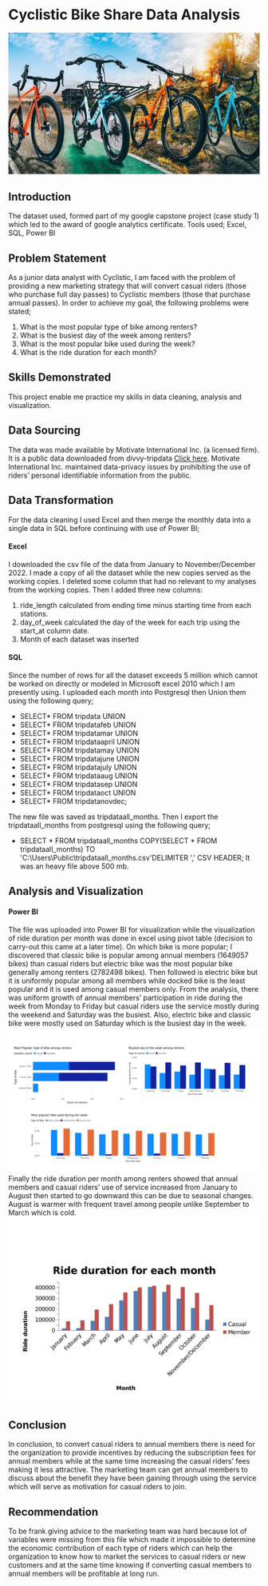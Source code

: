 # Cyclistic Bike Share Data Analysis

![](cyclistics.jpeg)

## Introduction
The dataset used, formed part of my google capstone project (case study 1) which led to the award of google analytics certificate.  Tools used; Excel, SQL, Power BI

## Problem Statement
As a junior data analyst with Cyclistic, I am faced with the problem of providing a new marketing strategy that will convert casual riders (those who purchase full day passes) to Cyclistic members (those that purchase annual passes). In order to achieve my goal, the following problems were stated;
1.	What is the most popular type of bike among renters?
2.	What is the busiest day of the week among renters?
3.	What is the most popular bike used during the week?
4.	What is the ride duration for each month?

## Skills Demonstrated
This project enable me practice my skills in data cleaning, analysis and visualization.

## Data Sourcing
The data was made available by Motivate International Inc. (a licensed firm). It is a public data downloaded from divvy-tripdata [Click here](https://divvy-tripdata.s3.amazonaws.com/index.html). 
Motivate International Inc. maintained data-privacy issues by prohibiting the use of riders’ personal identifiable information from the public. 

## Data Transformation
For the data cleaning I used Excel and then merge the monthly data into a single data in SQL before continuing with use of Power BI;
#### Excel
I downloaded the csv file of the data from January to November/December 2022.
I made a copy of all the dataset while the new copies served as the working copies.
I deleted some column that had no relevant to my analyses from the working copies. Then I added three new columns: 
1.	ride_length calculated from ending time minus starting time from each stations.
2.	day_of_week calculated the day of the week for each trip using the start_at column date.
3.	Month of each dataset was inserted

#### SQL
Since the number of rows for all the dataset exceeds 5 million which cannot be worked on directly or modeled in Microsoft excel 2010 which I am presently using. I uploaded each month into Postgresql then Union them using the following query; 
- SELECT* FROM tripdata
UNION
- SELECT* FROM tripdatafeb
UNION
- SELECT* FROM tripdatamar
UNION
- SELECT* FROM tripdataapril
UNION
- SELECT* FROM tripdatamay
UNION
- SELECT* FROM tripdatajune
UNION
- SELECT* FROM tripdatajuly
UNION
- SELECT* FROM tripdataaug
UNION
- SELECT* FROM tripdatasep
UNION
- SELECT* FROM tripdataoct
UNION
- SELECT* FROM tripdatanovdec;

The new file was saved as tripdataall_months.
Then I export the tripdataall_months from postgresql using the following query;
- SELECT * FROM tripdataall_months
COPY(SELECT * FROM tripdataall_months) TO 
'C:\Users\Public\tripdataall_months.csv'DELIMITER ',' CSV HEADER;
It was an heavy file above 500 mb.

## Analysis and Visualization
#### Power BI
The file was uploaded into Power BI for visualization while the visualization of ride duration per month was done in excel using pivot table (decision to carry-out this came at a later time).
On which bike is more popular; I discovered that classic bike is popular among annual members (1649057 bikes) than casual riders but electric bike was the most popular bike generally among renters (2782498 bikes). Then followed is electric bike but it is uniformly popular among all members while docked bike is the least popular and it is used among casual members only.
From the analysis, there was uniform growth of annual members’ participation in ride during the week from Monday to Friday but casual riders use the service mostly during the weekend and Saturday was the busiest. 
Also, electric bike and classic bike were mostly used on Saturday which is the busiest day in the week.
![](Capstone_project_graph_one.jpg)
Finally the ride duration per month among renters showed that annual members and casual riders’ use of service increased from January to August then started to go downward this can be due to seasonal changes. August is warmer with frequent travel among people unlike September to March which is cold.
![](ride_each_month.jpg)
## Conclusion 
In conclusion, to convert casual riders to annual members there is need for the organization to provide incentives by reducing the subscription fees for annual members while at the same time increasing the casual riders’ fees making it less attractive.
The marketing team can get annual members to discuss about the benefit they have been gaining through using the service which will serve as motivation for casual riders to join.
## Recommendation
To be frank giving advice to the marketing team was hard because lot of variables were missing from this file which made it impossible to determine the economic contribution of each type of riders which can help the organization to know how to market the services to casual riders or new customers and at the same time knowing if converting casual members to annual members will be profitable at long run.
 

